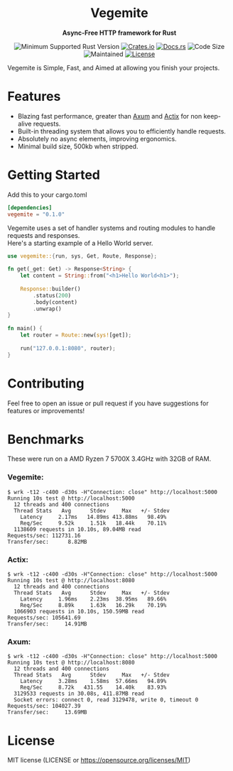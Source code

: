<div align="center">
  <h1>Vegemite</h1>
  <p>
    <strong>Async-Free HTTP framework for Rust</strong>
  </p>
  <p>

![Minimum Supported Rust Version](https://img.shields.io/badge/rustc-1.65+-ab6000.svg)
[![Crates.io](https://img.shields.io/crates/v/vegemite.svg)](https://crates.io/crates/vegemite)
[![Docs.rs](https://docs.rs/vegemite/badge.svg)](https://docs.rs/vegemite)
![Code Size](https://img.shields.io/github/languages/code-size/Kay-Conte/vegemite-rs)
![Maintained](https://img.shields.io/maintenance/yes/2023?style=flat-square)
[![License](https://img.shields.io/crates/l/vegemite.svg)](https://opensource.org/licenses/MIT)

  </p>
</div>
 
Vegemite is Simple, Fast, and Aimed at allowing you finish your projects.
 
# Features
- Blazing fast performance, greater than [Axum](https://github.com/tokio-rs/axum) and [Actix](https://github.com/) for non keep-alive requests.
- Built-in threading system that allows you to efficiently handle requests.
- Absolutely no async elements, improving ergonomics.
- Minimal build size, 500kb when stripped.
 
# Getting Started
Add this to your cargo.toml
```toml
[dependencies]
vegemite = "0.1.0"
```
 
Vegemite uses a set of handler systems and routing modules to handle requests and responses.   
Here's a starting example of a Hello World server.
```rust
use vegemite::{run, sys, Get, Route, Response};
 
fn get(_get: Get) -> Response<String> {
    let content = String::from("<h1>Hello World<h1>");
 
    Response::builder()
        .status(200)
        .body(content)
        .unwrap()
} 
 
fn main() {
    let router = Route::new(sys![get]);
 
    run("127.0.0.1:8080", router);
} 
```
 
# Contributing
Feel free to open an issue or pull request if you have suggestions for features or improvements!
 
# Benchmarks
These were run on a AMD Ryzen 7 5700X 3.4GHz with 32GB of RAM.  
### Vegemite:
```
$ wrk -t12 -c400 -d30s -H"Connection: close" http://localhost:5000
Running 10s test @ http://localhost:5000
  12 threads and 400 connections
  Thread Stats   Avg      Stdev     Max   +/- Stdev
    Latency     2.17ms   14.89ms 413.88ms   98.49%
    Req/Sec     9.52k     1.51k   18.44k    70.11%
  1138609 requests in 10.10s, 89.04MB read
Requests/sec: 112731.16
Transfer/sec:      8.82MB
```
 
### Actix:
```
$ wrk -t12 -c400 -d30s -H"Connection: close" http://localhost:5000
Running 10s test @ http://localhost:8080
  12 threads and 400 connections
  Thread Stats   Avg      Stdev     Max   +/- Stdev
    Latency     1.96ms    2.23ms  38.95ms   89.66%
    Req/Sec     8.89k     1.63k   16.29k    70.19%
  1066903 requests in 10.10s, 150.59MB read
Requests/sec: 105641.69
Transfer/sec:     14.91MB
```
 
### Axum:
```
$ wrk -t12 -c400 -d30s -H"Connection: close" http://localhost:5000
Running 10s test @ http://localhost:8080
  12 threads and 400 connections
  Thread Stats   Avg      Stdev     Max   +/- Stdev
    Latency     3.28ms    1.58ms  57.66ms   94.89%
    Req/Sec     8.72k   431.55    14.40k    83.93%
  3129533 requests in 30.08s, 411.87MB read
  Socket errors: connect 0, read 3129478, write 0, timeout 0
Requests/sec: 104027.39
Transfer/sec:     13.69MB
```
 
# License
MIT license (LICENSE or https://opensource.org/licenses/MIT)
